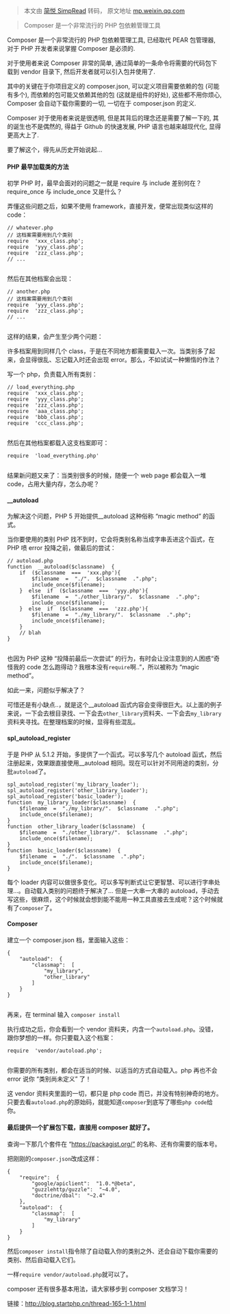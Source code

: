 > 本文由 [简悦 SimpRead](http://ksria.com/simpread/) 转码， 原文地址 [mp.weixin.qq.com](https://mp.weixin.qq.com/s?src=11×tamp=1647401967&ver=3679&signature=4u0igkJFQ4YwgmdSCJ2Z79Ler4fyfihmN0p9WS9vweh8bLDQ7SGFheP8wxGt7cNtjvxDchuavPhADfgixgTOcEf6G3Of2Jrces0tqZ6E2RfQD4s9smihMa3urkF1y9HU&new=1)

> Composer 是一个非常流行的 PHP 包依赖管理工具

Composer 是一个非常流行的 PHP 包依赖管理工具, 已经取代 PEAR 包管理器, 对于 PHP 开发者来说掌握 Composer 是必须的.  

对于使用者来说 Composer 非常的简单, 通过简单的一条命令将需要的代码包下载到 vendor 目录下, 然后开发者就可以引入包并使用了.

其中的关键在于你项目定义的 composer.json, 可以定义项目需要依赖的包 (可能有多个), 而依赖的包可能又依赖其他的包 (这就是组件的好处), 这些都不用你烦心, Composer 会自动下载你需要的一切, 一切在于 composer.json 的定义.

Composer 对于使用者来说是很透明, 但是其背后的理念还是需要了解一下的, 其的诞生也不是偶然的, 得益于 Github 的快速发展, PHP 语言也越来越现代化, 显得更高大上了.

要了解这个，得先从历史开始说起…

#### PHP 最早加载类的方法

初学 PHP 时，最早会面对的问题之一就是 require 与 include 差别何在？require_once 与 include_once 又是什么？

弄懂这些问题之后，如果不使用 framework，直接开发，便常出现类似这样的 code：

```
// whatever.php
// 这档案需要用到几个类别
require  'xxx_class.php';
require  'yyy_class.php';
require  'zzz_class.php';
// ...


```

然后在其他档案会出现：

```
// another.php
// 这档案需要用到几个类别
require  'yyy_class.php';
require  'zzz_class.php';
// ...


```

这样的结果，会产生至少两个问题：

许多档案用到同样几个 class，于是在不同地方都需要载入一次。当类别多了起来，会显得很乱、忘记载入时还会出现 error。那么，不如试试一种懒惰的作法？

写一个 php，负责载入所有类别：

```
// load_everything.php
require  'xxx_class.php';
require  'yyy_class.php';
require  'zzz_class.php';
require  'aaa_class.php';
require  'bbb_class.php';
require  'ccc_class.php';


```

然后在其他档案都载入这支档案即可：

```
require  'load_everything.php'


```

结果新问题又来了：当类别很多的时候，随便一个 web page 都会载入一堆 code，占用大量内存，怎么办呢？

#### __autoload

为解决这个问题，PHP 5 开始提供__autoload 这种俗称 “magic method” 的函式。

当你要使用的类别 PHP 找不到时，它会将类别名称当成字串丢进这个函式，在 PHP 喷 error 投降之前，做最后的尝试：

```
// autoload.php
function  __autoload($classname)  {
    if  ($classname  ===  'xxx.php'){
        $filename  =  "./".  $classname  .".php";
        include_once($filename);
    }  else  if  ($classname  ===  'yyy.php'){
        $filename  =  "./other_library/".  $classname  .".php";
        include_once($filename);
    }  else  if  ($classname  ===  'zzz.php'){
        $filename  =  "./my_library/".  $classname  .".php";
        include_once($filename);
    }
    // blah
}


```

也因为 PHP 这种 “投降前最后一次尝试” 的行为，有时会让没注意到的人困惑“奇怪我的 code 怎么跑得动？我根本没有`require`啊..”，所以被称为 “magic method”。

如此一来，问题似乎解决了？

可惜还是有小缺点..，就是这个__autoload 函式内容会变得很巨大。以上面的例子来说，一下会去根目录找、一下会去`other_library`资料夹、一下会去`my_library`资料夹寻找。在整理档案的时候，显得有些混乱。

#### spl_autoload_register

于是 PHP 从 5.1.2 开始，多提供了一个函式。可以多写几个 autoload 函式，然后注册起来，效果跟直接使用__autoload 相同。现在可以针对不同用途的类别，分批`autoload`了。

```
spl_autoload_register('my_library_loader');
spl_autoload_register('other_library_loader');
spl_autoload_register('basic_loader');
function  my_library_loader($classname)  {
    $filename  =  "./my_library/".  $classname  .".php";
    include_once($filename);
}
function  other_library_loader($classname)  {
    $filename  =  "./other_library/".  $classname  .".php";
    include_once($filename);
}
function  basic_loader($classname)  {
    $filename  =  "./".  $classname  .".php";
    include_once($filename);
}

```

每个 loader 内容可以做很多变化。可以多写判断式让它更智慧、可以进行字串处理…。自动载入类别的问题终于解决了… 但是一大串一大串的 autoload，手动去写这些，很麻烦，这个时候就会想到能不能用一种工具直接去生成呢？这个时候就有了`composer`了。

#### Composer

建立一个 composer.json 档，里面输入这些：

```
{
    "autoload":  {
        "classmap":  [
            "my_library",
            "other_library"
        ]
    }
}


```

再来，在 terminal 输入 `composer install`

执行成功之后，你会看到一个 vendor 资料夹，内含一个`autoload.php`。没错，跟你梦想的一样。你只要载入这个档案：

```
require  'vendor/autoload.php';


```

你需要的所有类别，都会在适当的时候、以适当的方式自动载入。php 再也不会 error 说你 “类别尚未定义” 了！

这 vendor 资料夹里面的一切，都只是 php code 而已，并没有特别神奇的地方。只要去看`autoload.php`的原始码，就能知道`composer`到底写了哪些`php code`给你。

#### 最后提供一个扩展包下载，直接用 composer 就好了。

查询一下那几个套件在 “https://packagist.org/” 的名称、还有你需要的版本号。

把刚刚的`composer.json`改成这样：

```
{
    "require":  {
        "google/apiclient":  "1.0.*@beta",
        "guzzlehttp/guzzle":  "~4.0",
        "doctrine/dbal":  "~2.4"
    },
    "autoload":  {
        "classmap":  [
            "my_library"
        ]
    }
}

```

然后`composer install`指令除了自动载入你的类别之外、还会自动下载你需要的类别、然后自动载入它们。

一样`require vendor/autoload.php`就可以了。

composer 还有很多基本用法，请大家移步到 composer 文档学习！

链接：http://blog.startphp.cn/thread-165-1-1.html